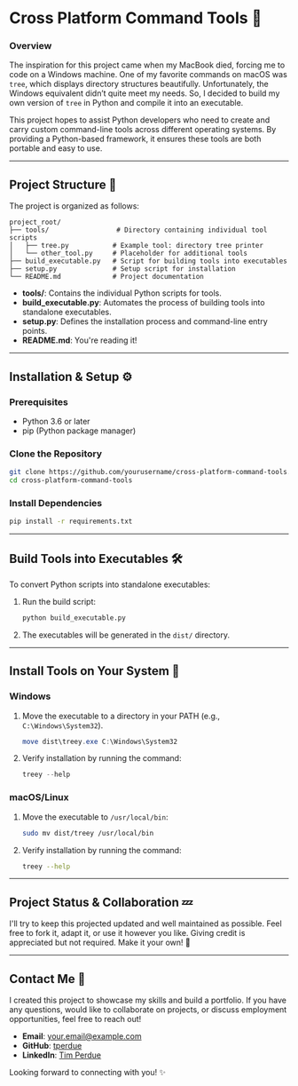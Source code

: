 # Cross Platform Command Tools 🚀

### Overview
The inspiration for this project came when my MacBook died, forcing me to code on a Windows machine. One of my favorite commands on macOS was `tree`, which displays directory structures beautifully. Unfortunately, the Windows equivalent didn’t quite meet my needs. So, I decided to build my own version of `tree` in Python and compile it into an executable.

This project hopes to assist Python developers who need to create and carry custom command-line tools across different operating systems. By providing a Python-based framework, it ensures these tools are both portable and easy to use.

---

## Project Structure 📁
The project is organized as follows:

```
project_root/
├── tools/                 # Directory containing individual tool scripts
│   ├── tree.py           # Example tool: directory tree printer
│   └── other_tool.py     # Placeholder for additional tools
├── build_executable.py   # Script for building tools into executables
├── setup.py              # Setup script for installation
└── README.md             # Project documentation
```
- **tools/**: Contains the individual Python scripts for tools.
- **build_executable.py**: Automates the process of building tools into standalone executables.
- **setup.py**: Defines the installation process and command-line entry points.
- **README.md**: You're reading it!

---

## Installation & Setup ⚙️

### Prerequisites
- Python 3.6 or later
- pip (Python package manager)

### Clone the Repository
```bash
git clone https://github.com/yourusername/cross-platform-command-tools.git
cd cross-platform-command-tools
```

### Install Dependencies
```bash
pip install -r requirements.txt
```

---

## Build Tools into Executables 🛠️
To convert Python scripts into standalone executables:

1. Run the build script:
   ```bash
   python build_executable.py
   ```
2. The executables will be generated in the `dist/` directory.

---

## Install Tools on Your System 📂

### Windows
1. Move the executable to a directory in your PATH (e.g., `C:\Windows\System32`).
   ```powershell
   move dist\treey.exe C:\Windows\System32
   ```
2. Verify installation by running the command:
   ```powershell
   treey --help
   ```

### macOS/Linux
1. Move the executable to `/usr/local/bin`:
   ```bash
   sudo mv dist/treey /usr/local/bin
   ```
2. Verify installation by running the command:
   ```bash
   treey --help
   ```

---

## Project Status & Collaboration 💤
I'll try to keep this projected updated and well maintained as possible. Feel free to fork it, adapt it, or use it however you like. Giving credit is appreciated but not required. Make it your own! 🌟

---

## Contact Me 📧
I created this project to showcase my skills and build a portfolio. If you have any questions, would like to collaborate on projects, or discuss employment opportunities, feel free to reach out!

- **Email**: your.email@example.com
- **GitHub**: [tperdue](https://github.com/tperdue)
- **LinkedIn**: [Tim Perdue](https://www.linkedin.com/in/tperdue/)

Looking forward to connecting with you! ✨


